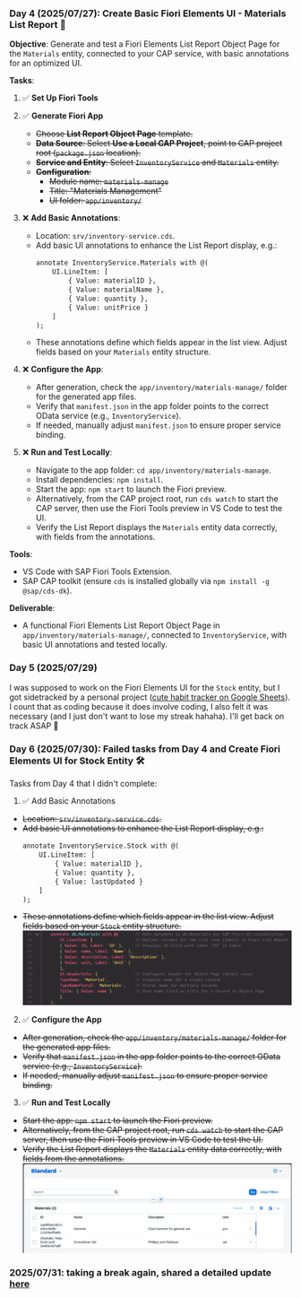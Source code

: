 ### Day 4 (2025/07/27): Create Basic Fiori Elements UI - Materials List Report 🎨

**Objective**: Generate and test a Fiori Elements List Report Object Page for the `Materials` entity, connected to your CAP service, with basic annotations for an optimized UI.

**Tasks**:

1. ✅ **Set Up Fiori Tools**
2. ✅ **Generate Fiori App**

   - ~~Choose **List Report Object Page** template.~~
   - ~~**Data Source**: Select **Use a Local CAP Project**, point to CAP project root (`package.json` location).~~
   - ~~**Service and Entity**: Select `InventoryService` and `Materials` entity.~~
   - ~~**Configuration**:~~
     - ~~Module name: `materials-manage`~~
     - ~~Title: "Materials Management"~~
     - ~~UI folder: `app/inventory/`~~

3. ❌ **Add Basic Annotations**:

   - Location: `srv/inventory-service.cds`.
   - Add basic UI annotations to enhance the List Report display, e.g.:
     ```cds
     annotate InventoryService.Materials with @(
         UI.LineItem: [
             { Value: materialID },
             { Value: materialName },
             { Value: quantity },
             { Value: unitPrice }
         ]
     );
     ```
   - These annotations define which fields appear in the list view. Adjust fields based on your `Materials` entity structure.

4. ❌ **Configure the App**:

   - After generation, check the `app/inventory/materials-manage/` folder for the generated app files.
   - Verify that `manifest.json` in the app folder points to the correct OData service (e.g., `InventoryService`).
   - If needed, manually adjust `manifest.json` to ensure proper service binding.

5. ❌ **Run and Test Locally**:
   - Navigate to the app folder: `cd app/inventory/materials-manage`.
   - Install dependencies: `npm install`.
   - Start the app: `npm start` to launch the Fiori preview.
   - Alternatively, from the CAP project root, run `cds watch` to start the CAP server, then use the Fiori Tools preview in VS Code to test the UI.
   - Verify the List Report displays the `Materials` entity data correctly, with fields from the annotations.

**Tools**:

- VS Code with SAP Fiori Tools Extension.
- SAP CAP toolkit (ensure `cds` is installed globally via `npm install -g @sap/cds-dk`).

**Deliverable**:

- A functional Fiori Elements List Report Object Page in `app/inventory/materials-manage/`, connected to `InventoryService`, with basic UI annotations and tested locally.

### Day 5 (2025/07/29)

I was supposed to work on the Fiori Elements UI for the `Stock` entity, but I got sidetracked by a personal project ([cute habit tracker on Google Sheets](https://x.com/laiflonglearner/status/1950223195774341580)). I count that as coding because it does involve coding, I also felt it was necessary (and I just don't want to lose my streak hahaha). I'll get back on track ASAP 👀

### Day 6 (2025/07/30): Failed tasks from Day 4 and Create Fiori Elements UI for Stock Entity 🛠 ️

Tasks from Day 4 that I didn't complete:

1.  ✅ Add Basic Annotations

- ~~Location: `srv/inventory-service.cds`.~~
- ~~Add basic UI annotations to enhance the List Report display, e.g.:~~
  ```cds
  annotate InventoryService.Stock with @(
      UI.LineItem: [
          { Value: materialID },
          { Value: quantity },
          { Value: lastUpdated }
      ]
  );
  ```
- ~~These annotations define which fields appear in the list view. Adjust fields based on your `Stock` entity structure.~~
  ![alt text](assets/day-006-step-1-annotation.png)

2.  ✅ **Configure the App**
- ~~After generation, check the `app/inventory/materials-manage/` folder for the generated app files.~~
- ~~Verify that `manifest.json` in the app folder points to the correct OData service (e.g., `InventoryService`).~~
- ~~If needed, manually adjust `manifest.json` to ensure proper service binding.~~

3. ✅ **Run and Test Locally**
- ~~Start the app: `npm start` to launch the Fiori preview.~~
- ~~Alternatively, from the CAP project root, run `cds watch` to start the CAP server, then use the Fiori Tools preview in VS Code to test the UI.~~
- ~~Verify the List Report displays the `Materials` entity data correctly, with fields from the annotations.~~
![alt text](assets/day-006-step-3-local-test.png)

### 2025/07/31: taking a break again, shared a detailed update [here](https://x.com/laiflonglearner/status/1950951360859611159)

